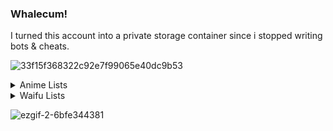 ### Whalecum!

 I turned this account into a private storage container since i stopped writing bots & cheats.
 
![33f15f368322c92e7f99065e40dc9b53](https://user-images.githubusercontent.com/88970869/169442282-91ef6671-649f-4268-9636-4a39dd4767a4.gif)

<details closed>
<summary>Anime Lists</summary>

###### [AniList](https://anilist.co/user/Rory)
###### [~~AniList 18+~~](https://anilist.co/user/Rie)
###### [~~MAL~~](https://myanimelist.net/profile/nekography)
</details>

<details closed>
<summary>Waifu Lists</summary>
 
###### [Top 10](https://mywaifulist.moe/user/96746/list/10539)

###### [Waifus that have been in top 10 previously](https://mywaifulist.moe/user/96746/list/10548)

###### [Waifus that i can't rank for one reason or another](https://mywaifulist.moe/user/96746/list/11319)

###### [Gacha Waifus](https://mywaifulist.moe/user/96746/list/12031)

###### [Best Tomboys](https://mywaifulist.moe/user/96746/list/12032)

###### [Best Boys](https://mywaifulist.moe/user/96746/list/10551)

###### [Best Girls](https://mywaifulist.moe/user/96746/list/10416)

###### [Mommy](https://mywaifulist.moe/user/96746/list/10415)
</details>

![ezgif-2-6bfe344381](https://user-images.githubusercontent.com/88970869/169443633-980d0456-2c79-44bf-92fe-6b1c422b31b3.gif)
